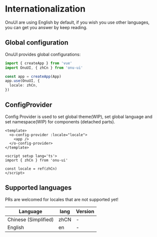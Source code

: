 # Internationalization

OnuUI are using English by default, if you wish you use other languages, you can get you answer by keep reading.

## Global configuration

OnuUI provides global configurations:

```ts
import { createApp } from 'vue'
import OnuUI, { zhCn } from 'onu-ui'

const app = createApp(App)
app.use(OnuUI, {
  locale: zhCn,
})
```

## ConfigProvider

Config Provider is used to set global theme(WIP), set global language and set namespace(WIP) for components (detached parts).

```vue
<template>
  <o-config-provider :locale="locale">
    <app />
  </o-config-provider>
</template>

<script setup lang='ts'>
import { zhCn } from 'onu-ui'

const locale = ref(zhCn)
</script>
```

<demo src="../example/i18n/demo.vue" />

## Supported languages

PRs are welcomed for locales that are not supported yet!


Language | lang | Version |
---------|----------|----------| 
 Chinese (Simplified) | zhCN | - |
 English | en | - |

